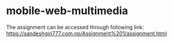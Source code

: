 # mobile-web-multimedia
The assignment can be accessed through following link:
https://sandeshgiri777.com.np/Assignment%201/assignment.html
